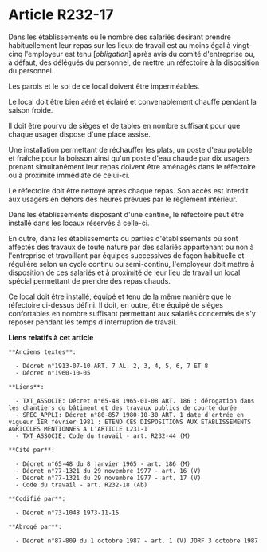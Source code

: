 # Article R232-17

Dans les établissements où le nombre des salariés désirant prendre habituellement leur repas sur les lieux de travail est au
moins égal à vingt-cinq l'employeur est tenu [*obligation*] après avis du comité d'entreprise ou, à défaut, des délégués du
personnel, de mettre un réfectoire à la disposition du personnel.

Les parois et le sol de ce local doivent être imperméables.

Le local doit être bien aéré et éclairé et convenablement chauffé pendant la saison froide.

Il doit être pourvu de sièges et de tables en nombre suffisant pour que chaque usager dispose d'une place assise.

Une installation permettant de réchauffer les plats, un poste d'eau potable et fraîche pour la boisson ainsi qu'un poste
d'eau chaude par dix usagers prenant simultanément leur repas doivent être aménagés dans le réfectoire ou à proximité
immédiate de celui-ci.

Le réfectoire doit être nettoyé après chaque repas. Son accès est interdit aux usagers en dehors des heures prévues par le
règlement intérieur.

Dans les établissements disposant d'une cantine, le réfectoire peut être installé dans les locaux réservés à celle-ci.

En outre, dans les établissements ou parties d'établissements où sont affectés des travaux de toute nature par des salariés
appartenant ou non à l'entreprise et travaillant par équipes successives de façon habituelle et régulière selon un cycle
continu ou semi-continu, l'employeur doit mettre à disposition de ces salariés et à proximité de leur lieu de travail un
local spécial permettant de prendre des repas chauds.

Ce local doit être installé, équipé et tenu de la même manière que le réfectoire ci-dessus défini. Il doit, en outre, être
équipé de sièges confortables en nombre suffisant permettant aux salariés concernés de s'y reposer pendant les temps
d'interruption de travail.

**Liens relatifs à cet article**

	**Anciens textes**:

	  - Décret n°1913-07-10 ART. 7 AL. 2, 3, 4, 5, 6, 7 ET 8
	  - Décret n°1960-10-05

	**Liens**:

	  - TXT_ASSOCIE: Décret n°65-48 1965-01-08 ART. 186 : dérogation dans les chantiers du bâtiment et des travaux publics de courte durée
	  - SPEC_APPLI: Décret n°80-857 1980-10-30 ART. 1 date d'entrée en vigueur 1ER février 1981 : ETEND CES DISPOSITIONS AUX ETABLISSEMENTS AGRICOLES MENTIONNES A L'ARTICLE L231-1
	  - TXT_ASSOCIE: Code du travail - art. R232-44 (M)

	**Cité par**:

	  - Décret n°65-48 du 8 janvier 1965 - art. 186 (M)
	  - Décret n°77-1321 du 29 novembre 1977 - art. 16 (V)
	  - Décret n°77-1321 du 29 novembre 1977 - art. 17 (V)
	  - Code du travail - art. R232-18 (Ab)

	**Codifié par**:

	  - Décret n°73-1048 1973-11-15

	**Abrogé par**:

	  - Décret n°87-809 du 1 octobre 1987 - art. 1 (V) JORF 3 octobre 1987
